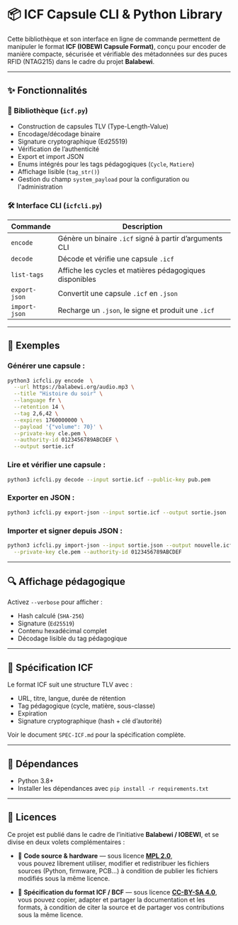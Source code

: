 # 📦 ICF Capsule CLI & Python Library

Cette bibliothèque et son interface en ligne de commande permettent de manipuler le format **ICF (IOBEWI Capsule Format)**, conçu pour encoder de manière compacte, sécurisée et vérifiable des métadonnées sur des puces RFID (NTAG215) dans le cadre du projet **Balabewi**.

---

## ✨ Fonctionnalités

### 🧩 Bibliothèque (`icf.py`)

- Construction de capsules TLV (Type-Length-Value)
- Encodage/décodage binaire
- Signature cryptographique (Ed25519)
- Vérification de l’authenticité
- Export et import JSON
- Enums intégrés pour les tags pédagogiques (`Cycle`, `Matiere`)
- Affichage lisible (`tag_str()`)
- Gestion du champ `system_payload` pour la configuration ou l'administration

### 🛠️ Interface CLI (`icfcli.py`)

| Commande        | Description                                               |
|-----------------|-----------------------------------------------------------|
| `encode`        | Génère un binaire `.icf` signé à partir d’arguments CLI   |
| `decode`        | Décode et vérifie une capsule `.icf`                      |
| `list-tags`     | Affiche les cycles et matières pédagogiques disponibles   |
| `export-json`   | Convertit une capsule `.icf` en `.json`                   |
| `import-json`   | Recharge un `.json`, le signe et produit une `.icf`       |

---

## 🧪 Exemples

### Générer une capsule :

```bash
python3 icfcli.py encode  \
  --url https://balabewi.org/audio.mp3 \
  --title "Histoire du soir" \
  --language fr \
  --retention 14 \
  --tag 2,6,42 \
  --expires 1760000000 \
  --payload '{"volume": 70}' \
  --private-key cle.pem \
  --authority-id 0123456789ABCDEF \
  --output sortie.icf
```

### Lire et vérifier une capsule :

```bash
python3 icfcli.py decode --input sortie.icf --public-key pub.pem
```

### Exporter en JSON :

```bash
python3 icfcli.py export-json --input sortie.icf --output sortie.json
```

### Importer et signer depuis JSON :

```bash
python3 icfcli.py import-json --input sortie.json --output nouvelle.icf \
  --private-key cle.pem --authority-id 0123456789ABCDEF
```

---

## 🔍 Affichage pédagogique

Activez `--verbose` pour afficher :
- Hash calculé (`SHA-256`)
- Signature (`Ed25519`)
- Contenu hexadécimal complet
- Décodage lisible du tag pédagogique

---

## 📘 Spécification ICF

Le format ICF suit une structure TLV avec :
- URL, titre, langue, durée de rétention
- Tag pédagogique (cycle, matière, sous-classe)
- Expiration
- Signature cryptographique (hash + clé d’autorité)

Voir le document `SPEC-ICF.md` pour la spécification complète.

---

## 🔐 Dépendances

- Python 3.8+
- Installer les dépendances avec `pip install -r requirements.txt`

---

## 📄 Licences

Ce projet est publié dans le cadre de l’initiative **Balabewi / IOBEWI**, et se divise en deux volets complémentaires :

- 🧩 **Code source & hardware** — sous licence [**MPL 2.0**](https://www.mozilla.org/MPL/2.0/),  
  vous pouvez librement utiliser, modifier et redistribuer les fichiers sources (Python, firmware, PCB...) à condition de publier les fichiers modifiés sous la même licence.

- 📘 **Spécification du format ICF / BCF** — sous licence [**CC-BY-SA 4.0**](https://creativecommons.org/licenses/by-sa/4.0/),  
  vous pouvez copier, adapter et partager la documentation et les formats, à condition de citer la source et de partager vos contributions sous la même licence.